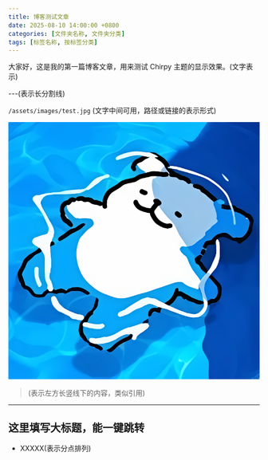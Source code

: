 ```yaml
---
title: 博客测试文章
date: 2025-08-10 14:00:00 +0800
categories: [文件夹名称, 文件夹分类]
tags: [标签名称, 按标签分类]
---
```


大家好，这是我的第一篇博客文章，用来测试 Chirpy 主题的显示效果。(文字表示)

---(表示长分割线)

 `/assets/images/test.jpg` (文字中间可用，路径或链接的表示形式)

![测试图片](/assets/images/avatar.png)

> (表示左方长竖线下的内容，类似引用)

---

## 这里填写大标题，能一键跳转

- XXXXX(表示分点排列)
